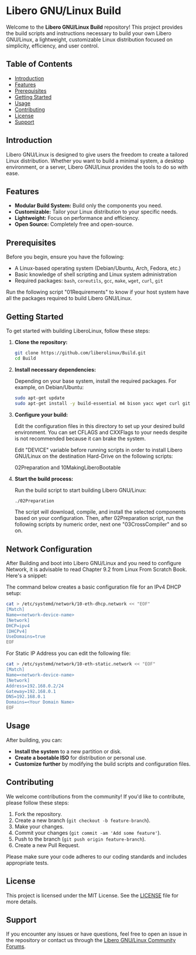 # Libero GNU/Linux Build

Welcome to the **Libero GNU/Linux Build** repository! This project provides the build scripts and instructions necessary to build your own Libero GNU/Linux, a lightweight, customizable Linux distribution focused on simplicity, efficiency, and user control.

## Table of Contents

- [Introduction](#introduction)
- [Features](#features)
- [Prerequisites](#prerequisites)
- [Getting Started](#getting-started)
- [Usage](#usage)
- [Contributing](#contributing)
- [License](#license)
- [Support](#support)

## Introduction

Libero GNU/Linux is designed to give users the freedom to create a tailored Linux distribution. Whether you want to build a minimal system, a desktop environment, or a server, Libero GNU/Linux provides the tools to do so with ease.

## Features

- **Modular Build System:** Build only the components you need.
- **Customizable:** Tailor your Linux distribution to your specific needs.
- **Lightweight:** Focus on performance and efficiency.
- **Open Source:** Completely free and open-source.

## Prerequisites

Before you begin, ensure you have the following:

- A Linux-based operating system (Debian/Ubuntu, Arch, Fedora, etc.)
- Basic knowledge of shell scripting and Linux system administration
- Required packages: `bash`, `coreutils`, `gcc`, `make`, `wget`, `curl`, `git`

Run the following script "01Requirements" to know if your host system have all the packages required to build Libero GNU/Linux.

## Getting Started

To get started with building LiberoLinux, follow these steps:

1. **Clone the repository:**

   ```bash
   git clone https://github.com/liberolinux/Build.git
   cd Build
   ```

2. **Install necessary dependencies:**

   Depending on your base system, install the required packages. For example, on Debian/Ubuntu:

   ```bash
   sudo apt-get update
   sudo apt-get install -y build-essential m4 bison yacc wget curl git
   ```

3. **Configure your build:**

   Edit the configuration files in this directory to set up your desired build environment.
   You can set CFLAGS and CXXFlags to your needs despite is not recommended because it can brake the system.

   Edit "DEVICE" variable before running scripts in order to install Libero GNU/Linux on the destination Hard-Drive on the following scripts:

   02Preparation and 10MakingLiberoBootable

5. **Start the build process:**

   Run the build script to start building Libero GNU/Linux:

   ```bash
   ./02Preparation
   ```

   The script will download, compile, and install the selected components based on your configuration.
   Then, after 02Preparation script, run the following scripts by numeric order, next one "03CrossCompiler" and so on.

## Network Configuration

After Building and boot into Libero GNU/Linux and you need to configure Network, it is advisable to read Chapter 9.2 from Linux From Scratch Book.
Here's a snippet:

The command below creates a basic configuration file for an IPv4 DHCP setup:

```bash
cat > /etc/systemd/network/10-eth-dhcp.network << "EOF"
[Match]
Name=<network-device-name>
[Network]
DHCP=ipv4
[DHCPv4]
UseDomains=true
EOF
```

For Static IP Address you can edit the following file:

```bash
cat > /etc/systemd/network/10-eth-static.network << "EOF"
[Match]
Name=<network-device-name>
[Network]
Address=192.168.0.2/24
Gateway=192.168.0.1
DNS=192.168.0.1
Domains=<Your Domain Name>
EOF
```

## Usage

After building, you can:

- **Install the system** to a new partition or disk.
- **Create a bootable ISO** for distribution or personal use.
- **Customize further** by modifying the build scripts and configuration files.

## Contributing

We welcome contributions from the community! If you'd like to contribute, please follow these steps:

1. Fork the repository.
2. Create a new branch (`git checkout -b feature-branch`).
3. Make your changes.
4. Commit your changes (`git commit -am 'Add some feature'`).
5. Push to the branch (`git push origin feature-branch`).
6. Create a new Pull Request.

Please make sure your code adheres to our coding standards and includes appropriate tests.

## License

This project is licensed under the MIT License. See the [LICENSE](LICENSE) file for more details.

## Support

If you encounter any issues or have questions, feel free to open an issue in the repository or contact us through the [Libero GNU/Linux Community Forums](https://libero.eu.org/community).
